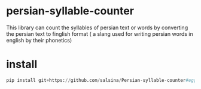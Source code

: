 # persian-syllable-counter

This library can count the syllables of persian text or words by converting the persian text to finglish format ( a slang used for writing persian words in english by their phonetics)

# install
```python
pip install git+https://github.com/salsina/Persian-syllable-counter#egg=persian_syllable_counter
```
